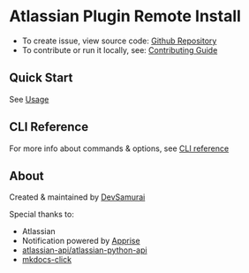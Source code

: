 # Atlassian Plugin Remote Install

* To create issue, view source code: [Github Repository](https://github.com/itdevsamurai/atlassian-plugin-remote-install)
* To contribute or run it locally, see: [Contributing Guide](https://github.com/itdevsamurai/atlassian-plugin-remote-install/blob/main/CONTRIBUTING.MD)

## Quick Start

See [Usage](https://github.com/itdevsamurai/atlassian-plugin-remote-install#usage)

## CLI Reference

For more info about commands & options, see [CLI reference](cli.md)

## About

Created & maintained by [DevSamurai](https://www.devsamurai.com)

Special thanks to:

* Atlassian
* Notification powered by [Apprise](https://github.com/caronc/apprise-api)
* [atlassian-api/atlassian-python-api](https://github.com/atlassian-api/atlassian-python-api)
* [mkdocs-click](https://github.com/DataDog/mkdocs-click/)
